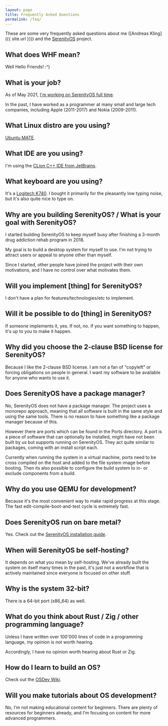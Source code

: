 ```yaml
---
layout: page
title: Frequently Asked Questions
permalink: /faq/
---
```


These are some very frequently asked questions about me ([Andreas Kling]({{ site.url }})) and the [SerenityOS](https://serenityos.org/) project.

## What does WHF mean?

Well Hello Friends! :^)

## What is your job?

As of May 2021, [I'm working on SerenityOS full time](https://awesomekling.github.io/I-quit-my-job-to-focus-on-SerenityOS-full-time/).

In the past, I have worked as a programmer at many small and large tech companies, including Apple (2011-2017) and Nokia (2009-2011).

## What Linux distro are you using?

[Ubuntu MATE](https://ubuntu-mate.org/).

## What IDE are you using?

I'm using the [CLion C++ IDE from JetBrains](https://jetbrains.com/clion/).

## What keyboard are you using?

It's a [Logitech K740](https://www.logitech.com/en-us/product/illuminated-keyboard-k740). I bought it primarily for the pleasantly low typing noise, but it's also quite nice to type on.

## Why are you building SerenityOS? / What is your goal with SerenityOS?

I started building SerenityOS to keep myself busy after finishing a 3-month drug addiction rehab program in 2018.

My goal is to build a desktop system for myself to use. I'm not trying to attract users or appeal to anyone other than myself.

Since I started, other people have joined the project with their own motivations, and I have no control over what motivates them.

## Will you implement [thing] for SerenityOS?

I don't have a plan for features/technologies/etc to implement.

## Will it be possible to do [thing] in SerenityOS?

If someone implements it, yes. If not, no. If you want something to happen, it's up to you to make it happen.

## Why did you choose the 2-clause BSD license for SerenityOS?

Because I like the 2-clause BSD license. I am not a fan of "copyleft" or forcing obligations on people in general. I want my software to be available for anyone who wants to use it.

## Does SerenityOS have a package manager?

No, SerenityOS does not have a package manager. The project uses a monorepo approach, meaning that all software is built in the same style and using the same tools. There is no reason to have something like a package manager because of this.

However there are ports which can be found in the Ports directory. A port is a piece of software that can optionally be installed, might have not been built by us but supports running on SerenityOS. They act quite similar to packages, coming with an install script each.

Currently when running the system in a virtual machine, ports need to be cross compiled on the host and added to the file system image before booting. Then its also possible to configure the build system to in- or exclude components from a build.

## Why do you use QEMU for development?

Because it's the most convenient way to make rapid progress at this stage. The fast edit-compile-boot-and-test cycle is extremely fast.

## Does SerenityOS run on bare metal?

Yes. Check out the [SerenityOS installation guide](https://github.com/SerenityOS/serenity/blob/master/Documentation/BareMetalInstallation.md).

## When will SerenityOS be self-hosting?

It depends on what you mean by self-hosting. We've already built the system on itself many times in the past, it's just not a workflow that is actively maintained since everyone is focused on other stuff.

## Why is the system 32-bit?

There is a 64-bit port (x86\_64) as well.

## What do you think about Rust / Zig / other programming language?

Unless I have written over 100'000 lines of code in a programming language, my opinion is not worth hearing.

Accordingly, I have no opinion worth hearing about Rust or Zig.

## How do I learn to build an OS?

Check out the [OSDev Wiki](https://wiki.osdev.org/Main_Page).

## Will you make tutorials about OS development?

No, I'm not making educational content for beginners. There are plenty of resources for beginners already, and I'm focusing on content for more advanced programmers.

